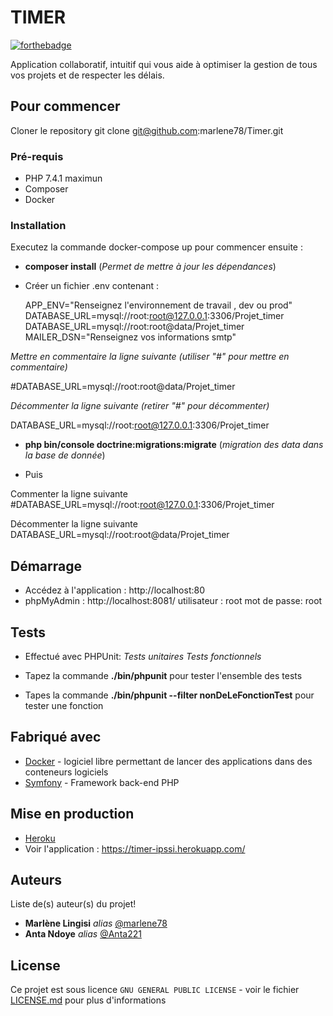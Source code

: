# TIMER

[![forthebadge](http://forthebadge.com/images/badges/built-with-love.svg)](http://forthebadge.com)  

Application collaboratif, intuitif qui vous aide
à optimiser la gestion de tous vos projets et de respecter les délais.

## Pour commencer

Cloner le repository 
git clone git@github.com:marlene78/Timer.git

### Pré-requis

- PHP 7.4.1 maximun 
- Composer
- Docker

### Installation

Executez la commande docker-compose up pour commencer 
ensuite : 
- **composer install** (*Permet de mettre à jour les dépendances*)
- Créer un fichier .env contenant :

  APP_ENV="Renseignez l'environnement de travail , dev ou prod"
  DATABASE_URL=mysql://root:root@127.0.0.1:3306/Projet_timer
  DATABASE_URL=mysql://root:root@data/Projet_timer
  MAILER_DSN="Renseignez vos informations smtp"

 *Mettre en commentaire la ligne suivante (utiliser "#" pour mettre en commentaire)* 

 #DATABASE_URL=mysql://root:root@data/Projet_timer
 
 *Décommenter la ligne suivante (retirer "#" pour décommenter)* 
  
  DATABASE_URL=mysql://root:root@127.0.0.1:3306/Projet_timer
 

- **php bin/console doctrine:migrations:migrate** (*migration des data dans la base de donnée*)

- Puis

Commenter la ligne suivante
  #DATABASE_URL=mysql://root:root@127.0.0.1:3306/Projet_timer
 
Décommenter la ligne suivante
  DATABASE_URL=mysql://root:root@data/Projet_timer
 



## Démarrage

- Accédez à l'application : http://localhost:80 
- phpMyAdmin : http://localhost:8081/
  utilisateur : root 
  mot de passe: root

## Tests

- Effectué avec PHPUnit:
  *Tests unitaires*
  *Tests fonctionnels*

- Tapez la commande **./bin/phpunit** pour tester l'ensemble des tests
- Tapes la commande **./bin/phpunit --filter nonDeLeFonctionTest** pour tester une fonction


## Fabriqué avec

* [Docker](https://www.docker.com/) - logiciel libre permettant de lancer des applications dans des conteneurs logiciels
* [Symfony](https://symfony.com/) - Framework back-end PHP

## Mise en production

* [Heroku](https://www.heroku.com/)
* Voir l'application : https://timer-ipssi.herokuapp.com/

## Auteurs
Liste de(s) auteur(s) du projet!
* **Marlène Lingisi** _alias_ [@marlene78](https://github.com/marlene78)
* **Anta Ndoye** _alias_ [@Anta221](https://github.com/Anta22)


## License

Ce projet est sous licence ``GNU GENERAL PUBLIC LICENSE`` - voir le fichier [LICENSE.md](LICENSE.md) pour plus d'informations

